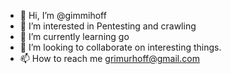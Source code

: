 - 👋 Hi, I’m @gimmihoff
- 👀 I’m interested in Pentesting and crawling
- 🌱 I’m currently learning go
- 💞️ I’m looking to collaborate on interesting things.
- 📫 How to reach me grimurhoff@gmail.com

<!---
gimmihoff/gimmihoff is a ✨ special ✨ repository because its `README.md` (this file) appears on your GitHub profile.
You can click the Preview link to take a look at your changes.
--->
